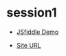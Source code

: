 # session1
- [JSfiddle Demo](https://jsfiddle.net/gh/get/jquery/3.0/MelnDen06/session1/tree/master/Demo/)

- [Site URL](https://melnden06.github.io/session1/)